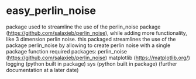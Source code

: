 # easy_perlin_noise
package used to streamline the use of the perlin_noise package (https://github.com/salaxieb/perlin_noise), while adding more functionality, like 3 dimension perlin noise.
this packaged streamlines the use of the package perlin_noise by allowing to create perlin noise with a single package function
required packages: perlin_noise (https://github.com/salaxieb/perlin_noise)
                   matplotlib (https://matplotlib.org/)
                   logging (python built in package)
                   sys (python built in package)
(further documentation at a later date)                   
